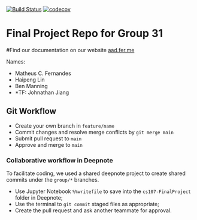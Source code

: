 [![Build Status](https://travis-ci.com/dist-computing/cs107-FinalProject.svg?token=psyyZA7ALxqWvs9wtjPk&branch=main)](https://travis-ci.com/dist-computing/cs107-FinalProject)
[![codecov](https://codecov.io/gh/dist-computing/cs107-FinalProject/branch/main/graph/badge.svg?token=LGYNF0ZSMA)](https://codecov.io/gh/dist-computing/cs107-FinalProject)
# Final Project Repo for Group 31

#Find our documentation on our website
[aad.fer.me](https://aad.fer.me)

Names:
* Matheus C. Fernandes
* Haipeng Lin
* Ben Manning
* *TF: Johnathan Jiang

## Git Workflow
* Create your own branch in `feature/name`
* Commit changes and resolve merge conflicts by `git merge main`
* Submit pull request to `main`
* Approve and merge to `main` 

### Collaborative workflow in Deepnote
To facilitate coding, we used a shared deepnote project to create shared commits under the `group/*` branches.

* Use Jupyter Notebook `%%writefile` to save into the `cs107-FinalProject` folder in Deepnote;
* Use the terminal to `git commit` staged files as appropriate;
* Create the pull request and ask another teammate for approval.
